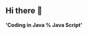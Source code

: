 ## Hi there 👋

**'Coding in Java % Java Script'**
<!--
**Drakly/Drakly** is a ✨ _special_ ✨ repository because its `README.md` (this file) appears on your GitHub profile.

Here are some ideas to get you started:

- 🔭 I’m currently working on impove my skills in coding.
- 🌱 I’m currently learning java database.
- 💬 Ask me about everything you need!
- 📫 How to reach me: 
  - Email: darklygamer1@gmail.com
  - Facebook: Kristian Kirilov
  - Instagram: kris7agram
- 😄 Pronouns: Darkly/Kris
- ⚡ Fun fact: I Love to riding a motorcycle!!!
-->
